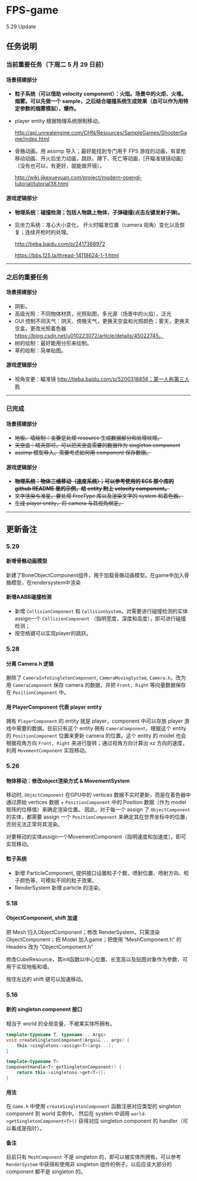 # FPS-game

5.29 Update

## 任务说明

### 当前重要任务（下周二 5 月 29 日前）

#### 场景搭建部分

* **粒子系统（可以借助 velocity component）：火焰。场景中的火炬、火堆。烟雾。可以先做一个 sample，之后结合碰撞系统生成效果（血可以作为用特定参数的烟雾模拟），爆炸。**

* player entity 根据物理系统限制移动。

  http://api.unrealengine.com/CHN/Resources/SampleGames/ShooterGame/index.html

* 骨骼动画。用 assimp 导入；最好能找到专门用于 FPS 游戏的动画，有拿枪移动动画、开火后坐力动画，跳跃、蹲下、死亡等动画，[开瞄准镜镜动画]（没有也可以，有更好，就能做开镜）。

   <http://wiki.jikexueyuan.com/project/modern-opengl-tutorial/tutorial38.html>

#### 游戏逻辑部分

* **物理系统：碰撞检测；包括人物跳上物体，子弹碰撞(点击左键发射子弹)。**

* 后坐力系统：准心大小变化， 开火时瞄准位置（camera 视角）变化以及恢复；连续开枪时的处理。

  http://tieba.baidu.com/p/2417368972

  https://bbs.125.la/thread-14118624-1-1.html

---

### 之后的重要任务

#### 场景搭建部分

* 阴影。
* 高级光照：不同物体材质，光照贴图，多光源（场景中的火焰），泛光
* GUI 控制不同天气：阴天、傍晚天气，更换天空盒和光照颜色；雾天，更换天空盒，更改光照着色器 https://blog.csdn.net/u010223072/article/details/45022745。
* 树的绘制：最好能用分形来绘制。
* 草的绘制：简单贴图。



#### 游戏逻辑部分

* 视角变更：瞄准镜 http://tieba.baidu.com/p/5200318856；第一人称第三人称

---

### 已完成

#### 场景搭建部分

* ~~地板、墙绘制：主要是处理 resource 生成数据部分和处理纹理。~~
* ~~天空盒：晴天即可。可以把天空盒需要的数据作为 singleton component~~
* ~~assimp 模型导入。需要考虑如何用 component 保存数据。~~

#### 游戏逻辑部分

* **~~物理系统：物体三维移动（速度系统）；可以参考使用的 ECS 那个库的 github README 里的示例，给 entity 附上 velocity component。~~**
* ~~文字渲染与准星。要处理 FreeType 库以及渲染文字的 system 和着色器。~~
* ~~生成 player entity，将 camera 与其视角绑定。~~

---

## 更新备注

### 5.29
#### 新增骨骼动画模型
新建了BoneObjectComponent组件，用于加载骨骼动画模型。在game中加入骨骼模型，在rendersystem中渲染

#### 新增AABB碰撞检测

- 新增 `CollisionComponent` 和 `CollisionSystem`，对需要进行碰撞检测的实体assign一个 `CollisionComponent` （指明宽度，深度和高度），即可进行碰撞检测；
- 按空格键可以实现player的跳跃。

### 5.28

#### 分离 Camera.h 逻辑

删除了 `CameraInfoSingletonComponent`, `CameraMovingSystem`, `Camera.h`，改为用 `CameraComponent` 保存 camera 的数据，并把 `Front, Right` 等向量数据保存在 `PositionComponent` 中。

#### 用 PlayerComponent 代表 player entity

拥有 `PlayerComponent` 的 entity 就是 player，component 中可以存放 player 游戏中需要的数据。目前只有这个 entity 拥有 `CameraComponent`，根据这个 entity 的 `PositionComponent` 位置来更新 camera 的位置。这个 entity 的 model 也会根据视角方向 `Front, Right` 来进行旋转；通过视角方向计算出 xz 方向的速度，利用 `MovementComponent` 实现移动。

### 5.26 

#### 物体移动：修改object渲染方式 & MovementSystem

移动时, `ObjectComponent` 在GPU中的 vertices 数据不实时更新，而是在着色器中通过原始 vertices 数据 + `PositionComponent` 中的 Position 数据（作为 model 矩阵的位移值）来确定渲染位置。
因此，对于每一个 assign 了 `ObjectComponent` 的实体，都需要 assign 一个 `PositionComponent` 来确定其在世界坐标中的位置，否则无法正常将其渲染。

对要移动的实体assign一个MovementComponent（指明速度和加速度），即可实现移动。

#### 粒子系统

- 新增 ParticleComponent, 提供接口设置粒子个数、喷射位置、喷射方向、粒子颜色等，可模拟不同的粒子效果。
- RenderSystem 新增 particle 的渲染。

### 5.18 

#### ObjectComponent, shift 加速

把 Mesh 归入ObjectComponent；修改 RenderSystem，只需渲染 ObjectComponent；把 Model 加入game；把使用 “MeshComponent.h” 的 Headers 改为 "ObjectComponent.h"

修改CubeResource，其init函数以中心位置、长宽高以及贴图对象作为参数，可用于实现地板和墙。

按住左边的 shift 键可以加速移动。

### 5.16 

#### 新的 singleton component 接口

相当于 world 的全局变量，不被某实体所拥有。

```c++
template<typename T, typename... Args>
void createSingletonComponent(Args&&... args) {
    this->singletons->assign<T>(args...);
}

template<typename T>
ComponentHandle<T> getSingletonComponent() {
    return this->singletons->get<T>();
}
```
#### 用法
在 `Game.h` 中使用 `createSingletonComponent` 函数注册对应类型的 singleton component 到 world 实例中。
然后在 system 中调用 `world->getSingletonComponent<T>()` 获得对应 singleton component 的 handler（可以看成是指针）。

#### 备注
目前只有 `MeshComponent` 不是 singleton 的，即可以被实体所拥有。可以参考 `RenderSystem` 中获得和使用非 singleton 组件的例子。以后应该大部分的 component 都不是 singleton 的。
